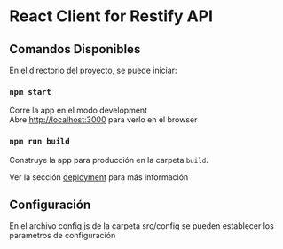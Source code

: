 # React Client for Restify API

## Comandos Disponibles

En el directorio del proyecto, se puede iniciar:

### `npm start`

Corre la app en el modo development<br>
Abre [http://localhost:3000](http://localhost:3000) para verlo en el browser

### `npm run build`

Construye la app para producción en la carpeta `build`. <br>

Ver la sección [deployment](https://facebook.github.io/create-react-app/docs/deployment) para más información

## Configuración

En el archivo config.js de la carpeta src/config se pueden establecer los parametros de configuración



